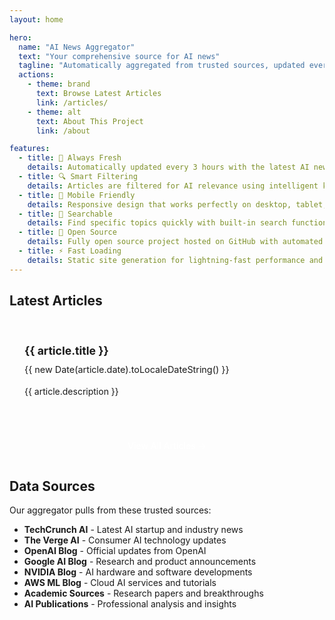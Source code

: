 ```yaml
---
layout: home

hero:
  name: "AI News Aggregator"
  text: "Your comprehensive source for AI news"
  tagline: "Automatically aggregated from trusted sources, updated every 3 hours"
  actions:
    - theme: brand
      text: Browse Latest Articles
      link: /articles/
    - theme: alt
      text: About This Project
      link: /about

features:
  - title: 🚀 Always Fresh
    details: Automatically updated every 3 hours with the latest AI news from multiple trusted sources
  - title: 🔍 Smart Filtering
    details: Articles are filtered for AI relevance using intelligent keyword matching
  - title: 📱 Mobile Friendly
    details: Responsive design that works perfectly on desktop, tablet, and mobile devices
  - title: 🔎 Searchable
    details: Find specific topics quickly with built-in search functionality
  - title: 🌟 Open Source
    details: Fully open source project hosted on GitHub with automated deployments
  - title: ⚡ Fast Loading
    details: Static site generation for lightning-fast performance and SEO optimization
---
```


<script setup>
import { data as articles } from './articles/articles.data.js'

const recentArticles = articles.slice(0, 6)
</script>

## Latest Articles

<div class="recent-articles">
  <div v-for="article in recentArticles" :key="article.link" class="article-card">
    <h3><a :href="article.link" target="_blank" rel="noopener noreferrer">{{ article.title }}</a></h3>
    <p class="article-date">{{ new Date(article.date).toLocaleDateString() }}</p>
    <p class="article-description">{{ article.description }}</p>
  </div>
</div>

<div class="view-all">
  <a href="/articles/" class="view-all-link">View All Articles →</a>
</div>

## Data Sources

Our aggregator pulls from these trusted sources:

- **TechCrunch AI** - Latest AI startup and industry news
- **The Verge AI** - Consumer AI technology updates  
- **OpenAI Blog** - Official updates from OpenAI
- **Google AI Blog** - Research and product announcements
- **NVIDIA Blog** - AI hardware and software developments
- **AWS ML Blog** - Cloud AI services and tutorials
- **Academic Sources** - Research papers and breakthroughs
- **AI Publications** - Professional analysis and insights

<style>
.recent-articles {
  display: grid;
  grid-template-columns: repeat(auto-fit, minmax(300px, 1fr));
  gap: 1.5rem;
  margin: 2rem 0;
}

.article-card {
  border: 1px solid var(--vp-c-border);
  border-radius: 8px;
  padding: 1.5rem;
  background: var(--vp-c-bg-soft);
  transition: all 0.2s ease;
}

.article-card:hover {
  border-color: var(--vp-c-brand-1);
  transform: translateY(-2px);
  box-shadow: 0 4px 12px rgba(0, 0, 0, 0.1);
}

.article-card h3 {
  margin: 0 0 0.5rem 0;
  font-size: 1.1rem;
  line-height: 1.4;
}

.article-card h3 a {
  text-decoration: none;
  color: var(--vp-c-text-1);
}

.article-card h3 a:hover {
  color: var(--vp-c-brand-1);
}

.article-date {
  color: var(--vp-c-text-2);
  font-size: 0.9rem;
  margin: 0 0 1rem 0;
}

.article-description {
  color: var(--vp-c-text-2);
  line-height: 1.5;
  margin: 0;
}

.view-all {
  text-align: center;
  margin: 2rem 0;
}

.view-all-link {
  display: inline-block;
  padding: 0.75rem 1.5rem;
  background: var(--vp-c-brand-1);
  color: white;
  text-decoration: none;
  border-radius: 6px;
  font-weight: 500;
  transition: background-color 0.2s ease;
}

.view-all-link:hover {
  background: var(--vp-c-brand-2);
}
</style>